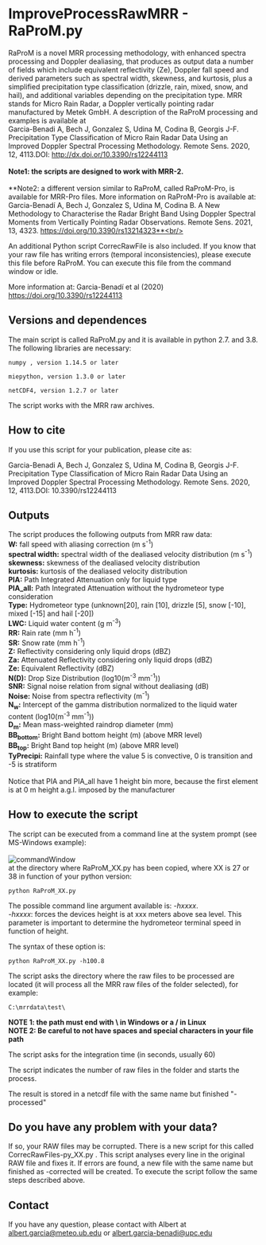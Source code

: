 # ImproveProcessRawMRR - RaProM.py

RaProM is a novel MRR processing methodology, with enhanced spectra processing and Doppler dealiasing, that produces as output data a number of fields which include equivalent reflectivity (Ze), Doppler fall speed and derived parameters such as spectral width, skewness, and kurtosis, plus a simplified precipitation type classification (drizzle, rain, mixed, snow, and hail), and additional variables depending on the precipitation type. MRR stands for Micro Rain Radar, a Doppler vertically pointing radar manufactured by Metek GmbH. A description of the RaProM processing and examples is available at <br/>
Garcia-Benadi A, Bech J, Gonzalez S, Udina M, Codina B, Georgis J-F. Precipitation Type Classification of Micro Rain Radar Data Using an Improved Doppler Spectral Processing Methodology. Remote Sens. 2020, 12, 4113.DOI: http://dx.doi.or/10.3390/rs12244113<br/><br/>
**Note1: the scripts are designed to work with MRR-2.**<br/><br/>
**Note2: a different version similar to RaProM, called RaProM-Pro, is available for MRR-Pro files. More information on RaProM-Pro is available at: <br/>
Garcia-Benadí A, Bech J, Gonzalez S, Udina M, Codina B. A New Methodology to Characterise the Radar Bright Band Using Doppler Spectral Moments from Vertically Pointing Radar Observations. Remote Sens. 2021, 13, 4323. https://doi.org/10.3390/rs13214323**<br/><br/>

An additional Python script CorrecRawFile is also included. If you know that your raw file has writing  errors (temporal inconsistencies), please execute this file before RaProM. You can execute this file from the command window or idle.

More information at: Garcia-Benadí et al (2020)
https://doi.org/10.3390/rs12244113

## Versions and dependences

The main script is called RaProM.py and it is available in python 2.7. and 3.8. The following libraries are necessary:

	numpy , version 1.14.5 or later

	miepython, version 1.3.0 or later

	netCDF4, version 1.2.7 or later

The script works with the MRR raw archives.


## How to cite

If you use this script for your publication, please cite as:

Garcia-Benadi A, Bech J, Gonzalez S, Udina M, Codina B, Georgis J-F. Precipitation Type Classification of Micro Rain Radar Data Using an Improved Doppler Spectral Processing Methodology. Remote Sens. 2020, 12, 4113.DOI: 10.3390/rs12244113  

## Outputs
The script produces the following outputs from MRR raw data:<br />
**W:** fall speed with aliasing correction (m s<sup>-1</sup>)<br />
**spectral width:** spectral width of the dealiased velocity distribution (m s<sup>-1</sup>)<br />
**skewness:** skewness of the dealiased velocity distribution<br />
**kurtosis:** kurtosis of the dealiased velocity distribution<br />
**PIA:** Path Integrated Attenuation only for liquid type<br />
**PIA_all:** Path Integrated Attenuation without the hydrometeor type consideration<br />
**Type:** Hydrometeor type (unknown[20], rain [10], drizzle [5], snow [-10], mixed [-15] and hail [-20])<br />
**LWC:** Liquid water content (g m<sup>-3</sup>)<br />
**RR:** Rain rate (mm h<sup>-1</sup>)<br />
**SR:** Snow rate (mm h<sup>-1</sup>)<br />
**Z:** Reflectivity considering only liquid drops (dBZ)<br />
**Za:** Attenuated Reflectivity considering only liquid drops (dBZ)<br />
**Ze:** Equivalent Reflectivity (dBZ)<br />
**N(D):** Drop Size Distribution (log10(m<sup>-3</sup> mm<sup>-1</sup>))<br />
**SNR:** Signal noise relation from signal without dealiasing (dB)<br />
**Noise:** Noise from spectra reflectivity (m<sup>-1</sup>)<br />
**N<sub>w</sub>:** Intercept of the gamma distribution normalized to the liquid water content (log10(m<sup>-3</sup> mm<sup>-1</sup>))<br />
**D<sub>m</sub>:** Mean mass-weighted raindrop diameter (mm)<br />
**BB<sub>bottom</sub>:** Bright Band bottom height  (m) (above MRR level)<br />
**BB<sub>top</sub>:** Bright Band top height (m) (above MRR level)<br />
**TyPrecipi:** Rainfall type where the value 5 is convective, 0 is transition and -5 is stratiform<br />
<br />
Notice that PIA and PIA_all have 1 height bin more, because the first element is at 0 m height a.g.l. imposed by the manufacturer

## How to execute the script
The script can be executed from a command line at the system prompt (see MS-Windows example):<br />
<br />
![commandWindow](https://user-images.githubusercontent.com/35369817/67784656-64703d00-fa6c-11e9-94fa-0e616d703168.JPG)
<br />
at the directory where RaProM_XX.py has been copied, where XX is 27 or 38 in function of your python version:
```
python RaProM_XX.py

```

The possible command line argument available is:  <i>-hxxxx</i>.<br />
<i>-hxxxx</i>: forces the devices height is at xxx meters above sea level. This parameter is important to determine the hydrometeor terminal speed in function of height.<br />

The syntax of these option is:

```
python RaProM_XX.py -h100.8

```

The script asks the directory where the raw files to be processed are located (it will process all the MRR raw files of the folder selected), for example:
```
C:\mrrdata\test\
```
**NOTE 1: the path must end with \\ in Windows or a / in Linux**<br />
**NOTE 2: Be careful to not have spaces and special characters in your file path**<br />


The script asks for the integration time (in seconds, usually 60)

The script indicates the number of raw files in the folder and starts the process.

The result is stored in a netcdf file with the same name but finished "-processed"

## Do you have any problem with your data?
If so, your RAW files may be corrupted. There is a new script for this called CorrecRawFiles-py_XX.py .
This script analyses every line in the original RAW file and fixes it. If errors are found, a new file with 
the same name but finished as -corrected will be created.
To execute the script follow the same steps described above.

## Contact
If you have any question, please contact with Albert at albert.garcia@meteo.ub.edu  or   albert.garcia-benadi@upc.edu
